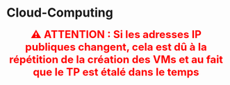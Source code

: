# Cloud-Computing

<p align="center">
  <strong style="color:red; font-size:24px;">
    ⚠️ ATTENTION : Si les adresses IP publiques changent, cela est dû à la répétition de la création des VMs et au fait que le TP est étalé dans le temps
  </strong>
</p>